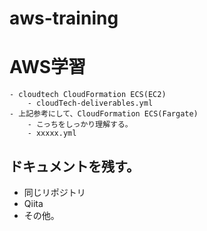 # aws-training
# AWS学習
    - cloudtech CloudFormation ECS(EC2)
        - cloudTech-deliverables.yml
    - 上記参考にして、CloudFormation ECS(Fargate)
        - こっちをしっかり理解する。
        - xxxxx.yml

## ドキュメントを残す。
- 同じリポジトリ
- Qiita
- その他。
